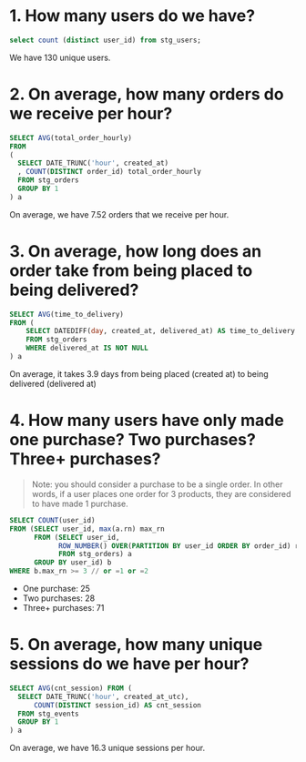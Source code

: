 # 1. How many users do we have?
```sql
select count (distinct user_id) from stg_users;
```

We have 130 unique users. 

# 2. On average, how many orders do we receive per hour?
```sql
SELECT AVG(total_order_hourly)
FROM 
(
  SELECT DATE_TRUNC('hour', created_at)
  , COUNT(DISTINCT order_id) total_order_hourly
  FROM stg_orders
  GROUP BY 1
) a
```
On average, we have 7.52 orders that we receive per hour. 

# 3. On average, how long does an order take from being placed to being delivered?

```sql
SELECT AVG(time_to_delivery) 
FROM (
    SELECT DATEDIFF(day, created_at, delivered_at) AS time_to_delivery
    FROM stg_orders
    WHERE delivered_at IS NOT NULL
) a
```
On average, it takes 3.9 days from being placed (created at) to being delivered (delivered at)

# 4. How many users have only made one purchase? Two purchases? Three+ purchases?

> Note: you should consider a purchase to be a single order. In other words, if a user places one order for 3 products, they are considered to have made 1 purchase.
```sql
SELECT COUNT(user_id) 
FROM (SELECT user_id, max(a.rn) max_rn
      FROM (SELECT user_id, 
            ROW_NUMBER() OVER(PARTITION BY user_id ORDER BY order_id) rn
            FROM stg_orders) a 
      GROUP BY user_id) b 
WHERE b.max_rn >= 3 // or =1 or =2 
```

* One purchase: 25
* Two purchases: 28
* Three+ purchases: 71

# 5. On average, how many unique sessions do we have per hour?
```sql
SELECT AVG(cnt_session) FROM (
  SELECT DATE_TRUNC('hour', created_at_utc), 
      COUNT(DISTINCT session_id) AS cnt_session
  FROM stg_events
  GROUP BY 1
) a
```
On average, we have 16.3 unique sessions per hour. 
